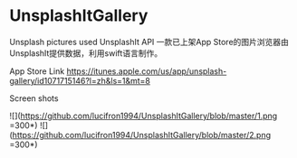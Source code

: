 # UnsplashItGallery
Unsplash pictures used UnsplashIt API
一款已上架App Store的图片浏览器由UnsplashIt提供数据，利用swift语言制作。

App Store Link https://itunes.apple.com/us/app/unsplash-gallery/id1071715146?l=zh&ls=1&mt=8

Screen shots


![](https://github.com/lucifron1994/UnsplashItGallery/blob/master/1.png =300*)
![](https://github.com/lucifron1994/UnsplashItGallery/blob/master/2.png =300*)